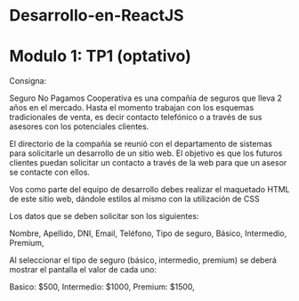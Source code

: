 # Desarrollo-en-ReactJS
# Modulo 1: TP1 (optativo)

Consigna:

Seguro No Pagamos Cooperativa es una compañía de seguros que lleva 2 años en el mercado. Hasta el momento trabajan con los esquemas tradicionales de venta, es decir contacto telefónico o a través de sus asesores con los potenciales clientes.

El directorio de la compañía se reunió con el departamento de sistemas para solicitarle un desarrollo de un sitio web. El objetivo es que los futuros clientes puedan solicitar un contacto a través de la web para que un asesor se contacte con ellos.

Vos como parte del equipo de desarrollo debes realizar el maquetado HTML de este sitio web, dándole estilos al mismo con la utilización de CSS

Los datos que se deben solicitar son los siguientes:

Nombre,
Apellido,
DNI,
Email,
Teléfono,
Tipo de seguro,
Básico,
Intermedio,
Premium,

Al seleccionar el tipo de seguro (básico, intermedio, premium) se deberá mostrar el pantalla el valor de cada uno:

Basico: $500,
Intermedio: $1000,
Premium: $1500,
